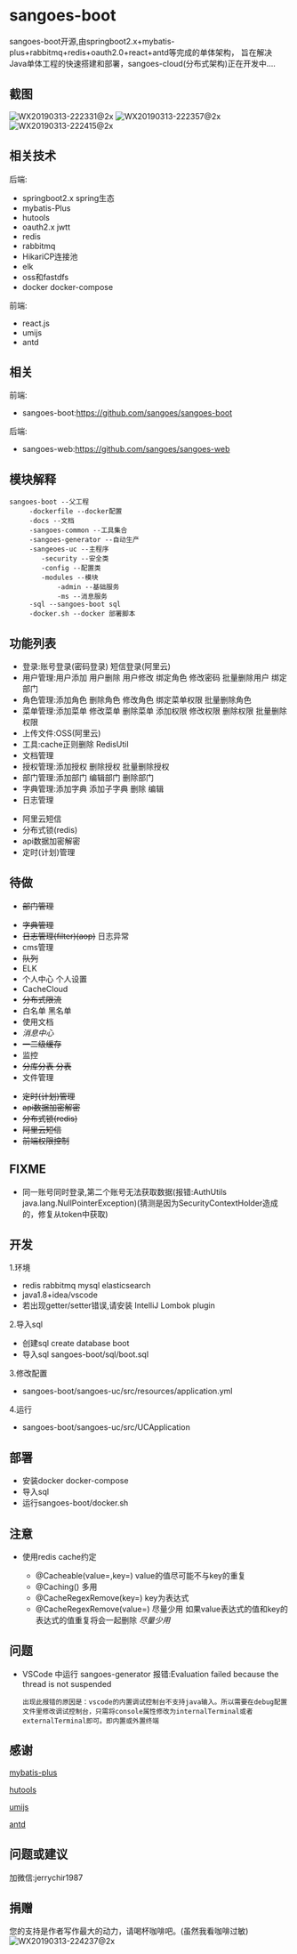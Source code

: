 # sangoes-boot

   sangoes-boot开源,由springboot2.x+mybatis-plus+rabbitmq+redis+oauth2.0+react+antd等完成的单体架构，
   旨在解决Java单体工程的快速搭建和部署，sangoes-cloud(分布式架构)正在开发中....

## 截图

![WX20190313-222331@2x](https://user-images.githubusercontent.com/3461906/54287085-fc094400-45df-11e9-8019-db30c7eb9917.png)
![WX20190313-222357@2x](https://user-images.githubusercontent.com/3461906/54287124-0e837d80-45e0-11e9-8ddb-1848aef5e5f6.png)
![WX20190313-222415@2x](https://user-images.githubusercontent.com/3461906/54287136-12af9b00-45e0-11e9-865b-cedce72fdde4.png)

## 相关技术

   后端:
   * springboot2.x spring生态
   * mybatis-Plus
   * hutools
   * oauth2.x jwtt
   * redis
   * rabbitmq
   * HikariCP连接池
   * elk
   * oss和fastdfs
   * docker docker-compose
   
   前端:
   * react.js
   * umijs
   * antd

## 相关
    
   前端:
   
   * sangoes-boot:https://github.com/sangoes/sangoes-boot
   
   后端:
    
   * sangoes-web:https://github.com/sangoes/sangoes-web

## 模块解释
    sangoes-boot --父工程
         -dockerfile --docker配置
         -docs --文档
         -sangoes-common --工具集合
         -sangoes-generator --自动生产
         -sangeoes-uc --主程序
            -security --安全类
            -config --配置类
            -modules --模块
                -admin --基础服务
                -ms --消息服务
         -sql --sangoes-boot sql
         -docker.sh --docker 部署脚本

## 功能列表

   * 登录:账号登录(密码登录) 短信登录(阿里云)
   * 用户管理:用户添加 用户删除 用户修改 绑定角色 修改密码 批量删除用户 绑定部门
   * 角色管理:添加角色 删除角色 修改角色 绑定菜单权限 批量删除角色
   * 菜单管理:添加菜单 修改菜单 删除菜单 添加权限 修改权限 删除权限 批量删除权限
   * 上传文件:OSS(阿里云)
   * 工具:cache正则删除 RedisUtil
   * 文档管理
   * 授权管理:添加授权 删除授权 批量删除授权
   * 部门管理:添加部门 编辑部门 删除部门
   * 字典管理:添加字典 添加子字典 删除 编辑
   * 日志管理
   - 阿里云短信
   - 分布式锁(redis)
   - api数据加密解密
   - 定时(计划)管理
    
## 待做

   - <del>部门管理</del> 
   * <del>字典管理</del>
   * <del>日志管理(filter)(aop)</del> 日志异常
   * cms管理
   * <del>队列</del>
   * ELK
   * 个人中心 个人设置
   * CacheCloud
   * <del>分布式限流</del>
   * 白名单 黑名单
   * 使用文档
   * *消息中心*
   * <del>一二级缓存</del>
   * 监控
   * <del>分库分表 分表</del>
   * 文件管理
   - <del>定时(计划)管理</del>
   - <del>api数据加密解密</del>
   - <del>分布式锁(redis)</del>
   - <del>阿里云短信</del>
   - <del>前端权限控制<del>
## FIXME
   - 同一账号同时登录,第二个账号无法获取数据(报错:AuthUtils java.lang.NullPointerException)(猜测是因为SecurityContextHolder造成的，修复从token中获取)
## 开发
   
   1.环境
   - redis rabbitmq mysql elasticsearch
   - java1.8+idea/vscode
   - 若出现getter/setter错误,请安装 IntelliJ Lombok plugin
   
   2.导入sql
   * 创建sql create database boot
   * 导入sql sangoes-boot/sql/boot.sql
   
   3.修改配置
   * sangoes-boot/sangoes-uc/src/resources/application.yml
   
   4.运行
   * sangoes-boot/sangoes-uc/src/UCApplication
 
## 部署
   * 安装docker docker-compose
   * 导入sql
   * 运行sangoes-boot/docker.sh
   
## 注意
   * 使用redis cache约定
    
        * @Cacheable(value=,key=) value的值尽可能不与key的重复
        * @Caching() 多用
        * @CacheRegexRemove(key=) key为表达式
        * @CacheRegexRemove(value=) 尽量少用 如果value表达式的值和key的表达式的值重复将会一起删除 *尽量少用*
    

## 问题

   * VSCode 中运行 sangoes-generator 报错:Evaluation failed because the thread is not suspended
       
         出现此报错的原因是：vscode的内置调试控制台不支持java输入。所以需要在debug配置文件里修改调试控制台，只需将console属性修改为internalTerminal或者externalTerminal即可。即内置或外置终端

## 感谢

   [mybatis-plus](https://github.com/baomidou/mybatis-plus)
   
   [hutools](https://github.com/looly/hutool)
   
   [umijs](https://github.com/umijs/umi)
    
   [antd](https://github.com/ant-design/ant-design)
   
## 问题或建议
   
   加微信:jerrychir1987
   
## 捐赠


您的支持是作者写作最大的动力，请喝杯咖啡吧。(虽然我看咖啡过敏)
![WX20190313-224237@2x](https://user-images.githubusercontent.com/3461906/54287852-6b336800-45e1-11e9-94c8-2732f3a1fab7.png)
    